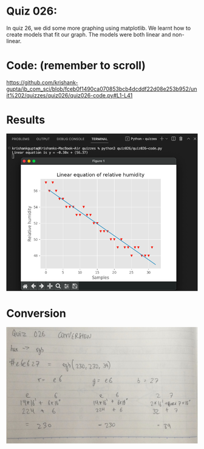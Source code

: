 # Quiz 026: 

In quiz 26, we did some more graphing using matplotlib. We learnt how to create models that fit our graph. The models were both linear and non-linear.

# Code: (remember to scroll)

https://github.com/krishank-gupta/ib_com_sci/blob/fceb0f1490ca070853bcb4dcddf22d08e253b952/unit%202/quizzes/quiz026/quiz026-code.py#L1-L41

# Results

![quiz026-results](./quiz026-results.png)

# Conversion

![quiz26-conversion](./quiz26-conversion.jpg)